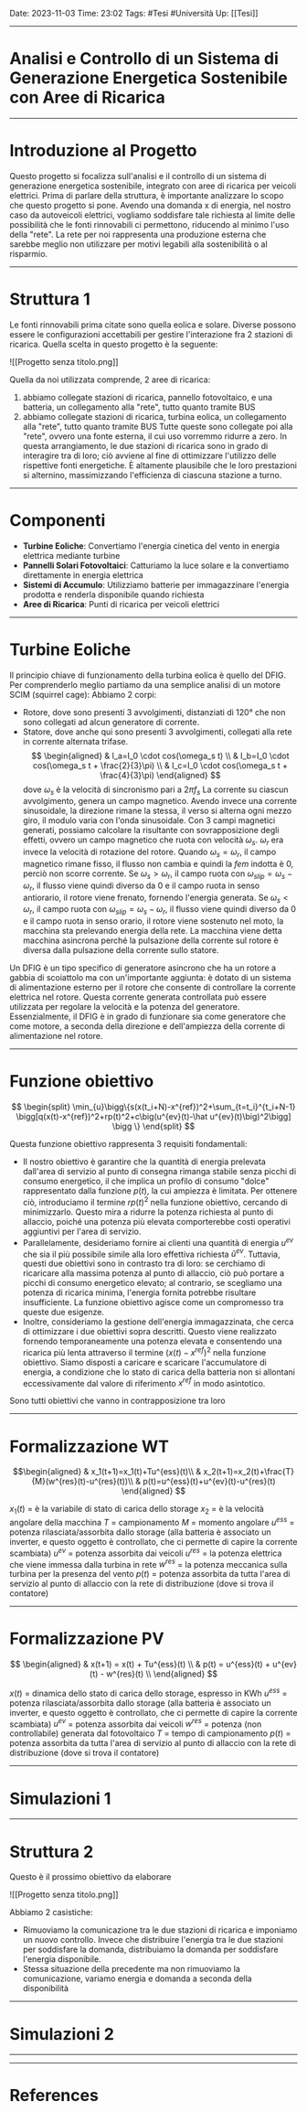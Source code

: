 Date: 2023-11-03
Time: 23:02
Tags: #Tesi #Università 
Up: [[Tesi]]

---
# Analisi e Controllo di un Sistema di Generazione Energetica Sostenibile con Aree di Ricarica

---

# Introduzione al Progetto

Questo progetto si focalizza sull'analisi e il controllo di un sistema di generazione energetica sostenibile, integrato con aree di ricarica per veicoli elettrici. Prima di parlare della struttura, è importante analizzare lo scopo che questo progetto si pone. Avendo una domanda x di energia, nel nostro caso da autoveicoli elettrici, vogliamo soddisfare tale richiesta al limite delle possibilità che le fonti rinnovabili ci permettono, riducendo al minimo l'uso della "rete". La rete per noi rappresenta una produzione esterna che sarebbe meglio non utilizzare per motivi legabili alla sostenibilità o al risparmio.

---

# Struttura 1

Le fonti rinnovabili prima citate sono quella eolica e solare. Diverse possono essere le configurazioni accettabili per gestire l'interazione fra 2 stazioni di ricarica. Quella scelta in questo progetto è la seguente:

![[Progetto senza titolo.png]]


Quella da noi utilizzata comprende, 2 aree di ricarica:
1. abbiamo collegate stazioni di ricarica, pannello fotovoltaico, e una batteria, un collegamento alla "rete", tutto quanto tramite BUS
2. abbiamo collegate stazioni di ricarica, turbina eolica, un collegamento alla "rete", tutto quanto tramite BUS
Tutte queste sono collegate poi alla "rete", ovvero una fonte esterna, il cui uso vorremmo ridurre a zero.
In questa arrangiamento, le due stazioni di ricarica sono in grado di interagire tra di loro; ciò avviene al fine di ottimizzare l'utilizzo delle rispettive fonti energetiche. È altamente plausibile che le loro prestazioni si alternino, massimizzando l'efficienza di ciascuna stazione a turno. 

---

# Componenti

- **Turbine Eoliche**: Convertiamo l'energia cinetica del vento in energia elettrica mediante turbine
- **Pannelli Solari Fotovoltaici**: Catturiamo la luce solare e la convertiamo direttamente in energia elettrica
- **Sistemi di Accumulo**: Utilizziamo batterie per immagazzinare l'energia prodotta e renderla disponibile quando richiesta
- **Aree di Ricarica**: Punti di ricarica per veicoli elettrici

---

# Turbine Eoliche

Il principio chiave di funzionamento della turbina eolica è quello del DFIG.
Per comprenderlo meglio partiamo da una semplice analisi di un motore SCIM (squirrel cage):
Abbiamo 2 corpi:
- Rotore, dove sono presenti 3 avvolgimenti, distanziati di 120° che non sono collegati ad alcun generatore di corrente.
- Statore, dove anche qui sono presenti 3 avvolgimenti, collegati alla rete in corrente alternata trifase. 
$$ 
\begin{aligned}
	& I_a=I_0 \cdot cos(\omega_s t) \\
	& I_b=I_0 \cdot cos(\omega_s t + \frac{2}{3}\pi) \\
	& I_c=I_0 \cdot cos(\omega_s t + \frac{4}{3}\pi)
\end{aligned}
$$
dove $\omega_s$ è la velocità di sincronismo pari a $2 \pi f_s$
La corrente su ciascun avvolgimento, genera un campo magnetico. Avendo invece una corrente sinusoidale, la direzione rimane la stessa, il verso si alterna ogni mezzo giro, il modulo varia con l'onda sinusoidale. 
Con 3 campi magnetici generati, possiamo calcolare la risultante con sovrapposizione degli effetti, ovvero un campo magnetico che ruota con velocità $\omega_s$. 
$\omega_r$ era invece la velocità di rotazione del rotore.
Quando $\omega_s=\omega_r$, il campo magnetico rimane fisso, il flusso non cambia e quindi la $fem$ indotta è 0, perciò non scorre corrente.
Se $\omega_s>\omega_r$, il campo ruota con $\omega_{slip}=\omega_s-\omega_r$, il flusso viene quindi diverso da 0 e il campo ruota in senso antiorario, il rotore viene frenato, fornendo l'energia generata.
Se $\omega_s<\omega_r$, il campo ruota con $\omega_{slip}=\omega_s-\omega_r$, il flusso viene quindi diverso da 0 e il campo ruota in senso orario, il rotore viene sostenuto nel moto, la macchina sta prelevando energia della rete.
La macchina viene detta macchina asincrona perché la pulsazione della corrente sul rotore è diversa dalla pulsazione della corrente sullo statore.

Un DFIG è un tipo specifico di generatore asincrono che ha un rotore a gabbia di scoiattolo ma con un'importante aggiunta: è dotato di un sistema di alimentazione esterno per il rotore che consente di controllare la corrente elettrica nel rotore. Questa corrente generata controllata può essere utilizzata per regolare la velocità e la potenza del generatore. Essenzialmente, il DFIG è in grado di funzionare sia come generatore che come motore, a seconda della direzione e dell'ampiezza della corrente di alimentazione nel rotore.


---

# Funzione obiettivo

$$
\begin{split}
	\min_{u}\bigg\{s(x(t_i+N)-x^{ref})^2+\sum_{t=t_i}^{t_i+N-1} 
	\bigg[q(x(t)-x^{ref})^2+rp(t)^2+c\big(u^{ev}(t)-\hat u^{ev}(t)\big)^2\bigg] \bigg \}
\end{split}
$$

Questa funzione obiettivo rappresenta 3 requisiti fondamentali:
-   Il nostro obiettivo è garantire che la quantità di energia prelevata dall'area di servizio al punto di consegna rimanga stabile senza picchi di consumo energetico, il che implica un profilo di consumo "dolce" rappresentato dalla funzione $p(t)$, la cui ampiezza è limitata. Per ottenere ciò, introduciamo il termine $rp(t)^2$ nella funzione obiettivo, cercando di minimizzarlo. Questo mira a ridurre la potenza richiesta al punto di allaccio, poiché una potenza più elevata comporterebbe costi operativi aggiuntivi per l'area di servizio.
- Parallelamente, desideriamo fornire ai clienti una quantità di energia $u^{ev}$ che sia il più possibile simile alla loro effettiva richiesta $\hat u^{ev}$. Tuttavia, questi due obiettivi sono in contrasto tra di loro: se cerchiamo di ricaricare alla massima potenza al punto di allaccio, ciò può portare a picchi di consumo energetico elevato; al contrario, se scegliamo una potenza di ricarica minima, l'energia fornita potrebbe risultare insufficiente. La funzione obiettivo agisce come un compromesso tra queste due esigenze.
- Inoltre, consideriamo la gestione dell'energia immagazzinata, che cerca di ottimizzare i due obiettivi sopra descritti. Questo viene realizzato fornendo temporaneamente una potenza elevata e consentendo una ricarica più lenta attraverso il termine $(x(t)-x^{ref})^2$ nella funzione obiettivo. Siamo disposti a caricare e scaricare l'accumulatore di energia, a condizione che lo stato di carica della batteria non si allontani eccessivamente dal valore di riferimento $x^{ref}$ in modo asintotico.

Sono tutti obiettivi che vanno in contrapposizione tra loro

---

# Formalizzazione WT

$$\begin{aligned}
	& x_1(t+1)=x_1(t)+Tu^{ess}(t)\\
	& x_2(t+1)=x_2(t)+\frac{T}{M}(w^{res}(t)-u^{res}(t))\\
	& p(t)=u^{ess}(t)+u^{ev}(t)-u^{res}(t)
	\end{aligned}
$$

$x_1(t)$ = è la variabile di stato di carica dello storage
$x_2$ = è la velocità angolare della macchina
$T$ = campionamento
$M$ = momento angolare
$u^{ess}$ = potenza rilasciata/assorbita dallo storage (alla batteria è associato un inverter, e questo oggetto è controllato, che ci permette di capire la corrente scambiata)
$u^{ev}$ = potenza assorbita dai veicoli
$u^{res}$ = la potenza elettrica che viene immessa dalla turbina in rete
$w^{res}$ = la potenza meccanica sulla turbina per la presenza del vento
$p(t)$ = potenza assorbita da tutta l'area di servizio al punto di allaccio con la rete di distribuzione (dove si trova il contatore)

---

# Formalizzazione PV

$$
\begin{aligned}
    & x(t+1) = x(t) + Tu^{ess}(t) \\
    & p(t) = u^{ess}(t) + u^{ev}(t) - w^{res}(t) \\
\end{aligned}
$$

$x(t)$ = dinamica dello stato di carica dello storage, espresso in KWh
$u^{ess}$ = potenza rilasciata/assorbita dallo storage (alla batteria è associato un inverter, e questo oggetto è controllato, che ci permette di capire la corrente scambiata)
$u^{ev}$ = potenza assorbita dai veicoli
$w^{res}$ = potenza (non controllabile) generata dal fotovoltaico
$T$ = tempo di campionamento
$p(t)$ = potenza assorbita da tutta l'area di servizio al punto di allaccio con la rete di distribuzione (dove si trova il contatore)

---

# Simulazioni 1


---
# Struttura 2

Questo è il prossimo obiettivo da elaborare

![[Progetto senza titolo.png]]

Abbiamo 2 casistiche:
- Rimuoviamo la comunicazione tra le due stazioni di ricarica e imponiamo un nuovo controllo. Invece che distribuire l'energia tra le due stazioni per soddisfare la domanda, distribuiamo la domanda per soddisfare l'energia disponibile.
- Stessa situazione della precedente ma non rimuoviamo la comunicazione, variamo energia e domanda a seconda della disponibilità 


---

# Simulazioni 2

---


---
# References
